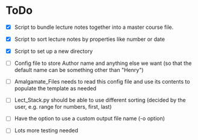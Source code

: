 # ToDo


- [x] Script to bundle lecture notes together into a master course file.
- [x] Script to sort lecture notes by properties like number or date
- [x] Script to set up a new directory



- [ ] Config file to store Author name and anything else we want (so that the default name can be something other than "Henry")
- [ ] Amalgamate_Files needs to read this config file and use its contents to populate the template as needed
- [ ] Lect_Stack.py should be able to use different sorting (decided by the user, e.g. range for numbers, first, last)

- [ ] Have the option to use a custom output file name (-o option)
- [ ] Lots more testing needed


